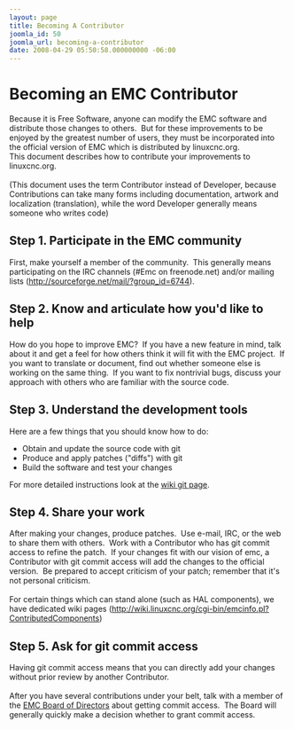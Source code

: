 ```yaml
---
layout: page
title: Becoming A Contributor
joomla_id: 50
joomla_url: becoming-a-contributor
date: 2008-04-29 05:50:58.000000000 -06:00
---
```

<h1>Becoming an EMC Contributor</h1><p>Because it is Free Software, anyone can  modify the EMC software and distribute those changes to others.&nbsp; But for  these improvements to be enjoyed by the greatest number of users, they must  be incorporated into the official version of EMC which is distributed by  linuxcnc.org.<br />This document describes how to contribute your improvements  to linuxcnc.org.<br /><br />(This document uses the term Contributor instead of  Developer, because Contributions can take many forms including documentation,  artwork and localization (translation), while the word Developer generally means someone who writes code)</p><h2>Step 1. Participate in the  EMC community</h2><p>First, make yourself a member of the community.&nbsp; This  generally means participating on the IRC channels (#Emc on freenode.net)  and/or mailing lists (<a href="http://sourceforge.net/mail/?group_id=6744">http://sourceforge.net/mail/?group_id=6744</a>). </p><h2>Step 2. Know and articulate how you&#39;d like to help</h2><p>How do you  hope to improve EMC?&nbsp; If you have a new feature in mind, talk about it and  get a feel for how others think it will fit with the EMC project.&nbsp; If you  want to translate or document, find out whether someone else is working on  the same thing.&nbsp; If you want to fix nontrivial bugs, discuss your approach  with others who are familiar with the source code.</p><h2>Step 3. Understand  the development tools</h2><p>Here are a few things that you should know how to  do:</p><ul><li>Obtain and update the source code with git</li><li>Produce and apply  patches (&quot;diffs&quot;) with git</li><li>Build the software and test your  changes</li></ul>For more detailed instructions look at the&nbsp;<a href="http://wiki.linuxcnc.org/cgi-bin/emcinfo.pl?Git" target="_blank">wiki git page</a>.<br /><h2>Step 4. Share your work</h2><p>After making your changes,  produce patches.&nbsp; Use e-mail, IRC, or the web to share them with others.&nbsp;  Work with a Contributor who has git commit access to refine the patch.&nbsp; If  your changes fit with our vision of emc, a Contributor with git commit access  will add the changes to the official version.&nbsp; Be prepared to accept  criticism of your patch; remember that it&#39;s not personal  criticism.<br /><br />For certain things which can stand alone (such as HAL  components), we have dedicated wiki pages (<a href="http://wiki.linuxcnc.org/cgi-bin/emcinfo.pl?ContributedComponents">http://wiki.linuxcnc.org/cgi-bin/emcinfo.pl?ContributedComponents</a>)</p><h2>Step 5. Ask for git commit access</h2><p>Having git commit access means that you  can directly add your changes without prior review by another  Contributor.<br /><br />After you have several contributions under your belt, talk  with a member of the <a href="content/view/12/10/lang,en/">EMC Board of Directors</a>  about getting commit access.&nbsp; The  Board will generally quickly make a decision whether to grant commit access.</p>
